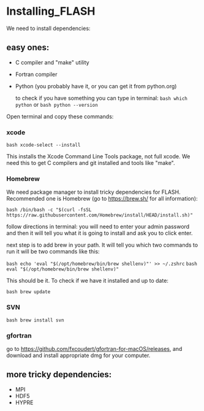 # Installing_FLASH

We need to install dependencies: 

## easy ones: 
* C compiler and "make" utility
* Fortran compiler
* Python (you probably have it, or you can get it from python.org)

  to check if you have something you can type in terminal:
  ```bash which python```
  or
  ```bash python --version```
  
Open terminal and copy these commands: 

### xcode

```bash xcode-select --install```

This installs the Xcode Command Line Tools package, not full xcode. We need this to get C compilers and git installed and tools like "make". 

### Homebrew
We need package manager to install tricky dependencies for FLASH. Recommended one is Homebrew (go to https://brew.sh/ for all information):

```bash /bin/bash -c "$(curl -fsSL https://raw.githubusercontent.com/Homebrew/install/HEAD/install.sh)"```

follow directions in terminal: you will need to enter your admin password and then it will tell you what it is going to install and ask you to click enter.

next step is to add brew in your path. It will tell you which two commands to run it will be two commands like this: 

```bash echo 'eval "$(/opt/homebrew/bin/brew shellenv)"' >> ~/.zshrc```
```bash eval "$(/opt/homebrew/bin/brew shellenv)"```

This should be it. To check if we have it installed and up to date:

```bash brew update```

### SVN
```bash brew install svn```

### gfortran
go to https://github.com/fxcoudert/gfortran-for-macOS/releases, and download and install appropriate dmg for your computer. 

## more tricky dependencies: 
* MPI
* HDF5
* HYPRE






